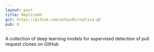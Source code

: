 ```yaml
---
layout: post
title: ReplicaGH
git: https://github.com/achyudh/replica-gh
pub: 0
---
```


A collection of deep learning models for supervised detection of pull request clones on GitHub